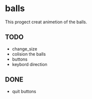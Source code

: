 
# balls

This progect creat animetion of the balls.

## TODO
* change_size
* colision the balls
* buttons
* keybord direction

## DONE
* quit buttons
